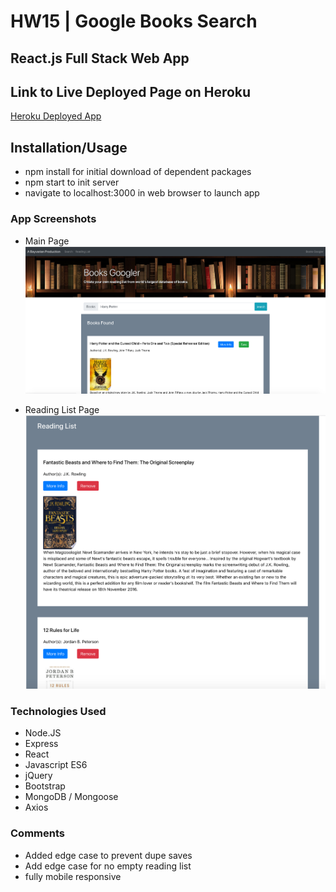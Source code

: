 # HW15 | Google Books Search
## React.js Full Stack Web App

## Link to Live Deployed Page on Heroku
[Heroku Deployed App](https://enigmatic-inlet-11756.herokuapp.com/)

## Installation/Usage
* npm install for initial download of dependent packages
* npm start to init server
* navigate to localhost:3000 in web browser to launch app

### App Screenshots
* Main Page
![homepage](./client/src/imgs/main.png "Main Page")

* Reading List Page
![readinglist](./client/src/imgs/readinglist.png "Reading List Page")

### Technologies Used
* Node.JS 
* Express
* React
* Javascript ES6
* jQuery
* Bootstrap
* MongoDB / Mongoose
* Axios

### Comments
* Added edge case to prevent dupe saves
* Add edge case for no empty reading list 
* fully mobile responsive